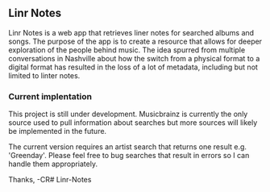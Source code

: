 ## Linr Notes

Linr Notes is a web app that retrieves liner notes for searched albums and songs. The purpose of the app is to create a resource that allows for deeper exploration of the people behind music. The idea spurred from multiple conversations in Nashville about how the switch from a physical format to a digital format has resulted in the loss of a lot of metadata, including but not limited to linter notes. 

### Current implentation
This project is still under development. Musicbrainz is currently the only source used to pull information about searches but more sources will likely be implemented in the future. 

The current version requires an artist search that returns one result e.g. 'Greenday'. Please feel free to bug searches that result in errors so I can handle them appropriately. 

Thanks,
-CR# Linr-Notes
